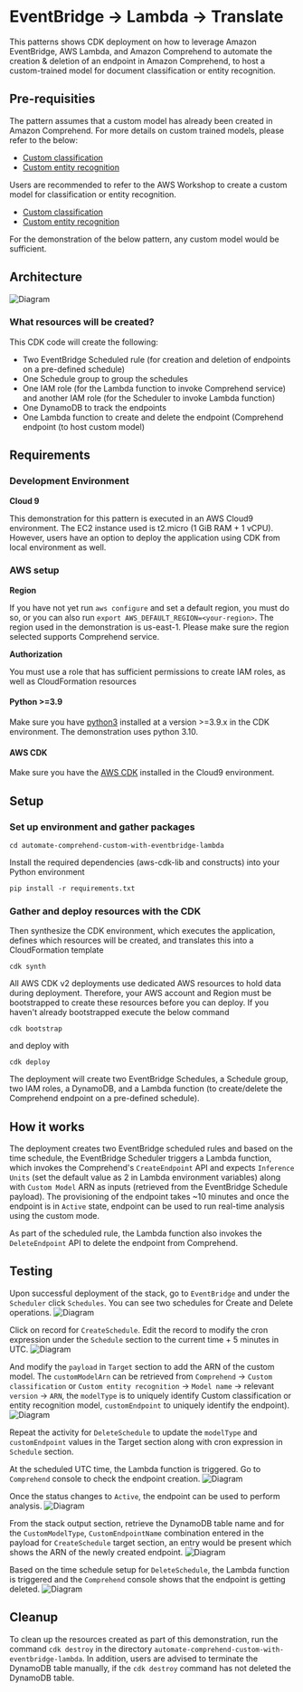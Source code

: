 # EventBridge -> Lambda -> Translate
This patterns shows CDK deployment on how to leverage Amazon EventBridge, AWS Lambda, and Amazon Comprehend to automate the creation & deletion of an endpoint in Amazon Comprehend, to host a custom-trained model for document classification or entity recognition. 

## Pre-requisities
The pattern assumes that a custom model has already been created in Amazon Comprehend.
For more details on custom trained models, please refer to the below:
* [Custom classification](https://docs.aws.amazon.com/comprehend/latest/dg/how-document-classification.html)
* [Custom entity recognition](https://docs.aws.amazon.com/comprehend/latest/dg/custom-entity-recognition.html)

Users are recommended to refer to the AWS Workshop to create a custom model for classification or entity recognition. 
* [Custom classification](https://catalog.workshops.aws/intelligent-document-processing/en-US/02-getting-started/module-1-doc-classification)
* [Custom entity recognition](https://catalog.workshops.aws/intelligent-document-processing/en-US/02-getting-started/module-3-doc-enrichment)

For the demonstration of the below pattern, any custom model would be sufficient.

## Architecture
![Diagram](src/architecture.jpg)

### What resources will be created?
This CDK code will create the following:
   - Two EventBridge Scheduled rule (for creation and deletion of endpoints on a pre-defined schedule)
   - One Schedule group to group the schedules
   - One IAM role (for the Lambda function to invoke Comprehend service) and another IAM role (for the Scheduler to invoke Lambda function)
   - One DynamoDB to track the endpoints
   - One Lambda function to create and delete the endpoint (Comprehend endpoint (to host custom model)

## Requirements

### Development Environment
**Cloud 9**

This demonstration for this pattern is executed in an AWS Cloud9 environment. The EC2 instance used is t2.micro (1 GiB RAM + 1 vCPU). However, users have an option to deploy the application using CDK from local environment as well.

### AWS setup
**Region**

If you have not yet run `aws configure` and set a default region, you must do so, or you can also run `export AWS_DEFAULT_REGION=<your-region>`. The region used in the demonstration is us-east-1. Please make sure the region selected supports Comprehend service.

**Authorization**

You must use a role that has sufficient permissions to create IAM roles, as well as CloudFormation resources

#### Python >=3.9
Make sure you have [python3](https://www.python.org/downloads/) installed at a version >=3.9.x in the CDK environment. The demonstration uses python 3.10.

#### AWS CDK
Make sure you have the [AWS CDK](https://docs.aws.amazon.com/cdk/v2/guide/getting_started.html#getting_started_install) installed in the Cloud9 environment.


## Setup

### Set up environment and gather packages

```
cd automate-comprehend-custom-with-eventbridge-lambda
```

Install the required dependencies (aws-cdk-lib and constructs) into your Python environment 
```
pip install -r requirements.txt
```

### Gather and deploy resources with the CDK


Then synthesize the CDK environment, which executes the application, defines which resources will be created, and translates this into a CloudFormation template
```
cdk synth
```
All AWS CDK v2 deployments use dedicated AWS resources to hold data during deployment. Therefore, your AWS account and Region must be bootstrapped to create these resources before you can deploy. If you haven't already bootstrapped execute the below command
```
cdk bootstrap
```
and deploy with
```
cdk deploy
```

The deployment will create two EventBridge Schedules, a Schedule group, two IAM roles, a DynamoDB, and a Lambda function (to create/delete the Comprehend endpoint on a pre-defined schedule).

## How it works
The deployment creates two EventBridge scheduled rules and based on the time schedule, the EventBridge Scheduler triggers a Lambda function, which invokes the Comprehend's `CreateEndpoint` API  and expects `Inference Units` (set the default value as 2 in Lambda environment variables) along with `Custom Model` ARN as inputs (retrieved from the EventBridge Schedule payload). The provisioning of the endpoint takes ~10 minutes and once the endpoint is in `Active` state, endpoint can be used to run real-time analysis using the custom mode.

As part of the scheduled rule, the Lambda function also invokes the `DeleteEndpoint` API to delete the endpoint from Comprehend.


## Testing

Upon successful deployment of the stack, go to `EventBridge` and under the `Scheduler` click `Schedules`. You can see two schedules for Create and Delete operations.
![Diagram](src/Screenshot_1.png)


Click on record for `CreateSchedule`. Edit the record to modify the cron expression under the `Schedule` section to the current time + 5 minutes in UTC. 
![Diagram](src/Screenshot_2.png)

And modify the `payload` in `Target` section to add the ARN of the custom model. The `customModelArn` can be retrieved from `Comprehend` -> `Custom classification` or `Custom entity recognition` -> `Model name` -> relevant `version` -> `ARN`, the `modelType` is to  uniquely identify Custom classification or entity recognition model, `customEndpoint` to uniquely identify the endpoint).
![Diagram](src/Screenshot_7.png)

Repeat the activity for `DeleteSchedule` to update the `modelType` and `customEndpoint` values in the Target section along with cron expression in `Schedule` section.

At the scheduled UTC time, the Lambda function is triggered. Go to `Comprehend` console to check the endpoint creation. 
![Diagram](src/Screenshot_3.png)

Once the status changes to `Active`, the endpoint can be used to perform analysis.
![Diagram](src/Screenshot_4.png)

From the stack output section, retrieve the DynamoDB table name and for the `CustomModelType`, `CustomEndpointName` combination entered in the payload for `CreateSchedule` target section, an entry would be present which shows the ARN of the newly created endpoint.
![Diagram](src/Screenshot_5.png)

Based on the time schedule setup for `DeleteSchedule`, the Lambda function is triggered and the `Comprehend` console shows that the endpoint is getting deleted.
![Diagram](src/Screenshot_6.png)

## Cleanup
To clean up the resources created as part of this demonstration, run the command `cdk destroy` in the directory `automate-comprehend-custom-with-eventbridge-lambda`. In addition, users are advised to terminate the DynamoDB table manually, if the `cdk destroy` command has not deleted the DynamoDB table.

